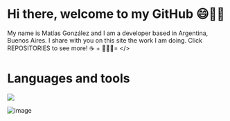 # Hi there, welcome to my GitHub 😄👋🏼
My name is Matías González and I am a developer based in Argentina, Buenos Aires. I share with you on this site the work I am doing. Click REPOSITORIES to see more!
☕️ + 👨🏽‍💻= </>

# Languages and tools
<img src="{}"/>	
 
![image]({https://img.shields.io/badge/React-20232A?style=for-the-badge&logo=react&logoColor=61DAFB})
